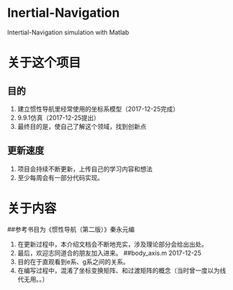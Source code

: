 # Inertial-Navigation
Intertial-Navigation simulation with Matlab
# 关于这个项目
## 目的
1. 建立惯性导航里经常使用的坐标系模型（2017-12-25完成）
2. 9.9.1仿真（2017-12-25提出）
3. 最终目的是，使自己了解这个领域，找到创新点
## 更新速度
1. 项目会持续不断更新，上传自己的学习内容和想法
2. 至少每周会有一部分代码实现。
# 关于内容
##参考书目为《惯性导航（第二版）》秦永元编
1. 在更新过程中，本介绍文档会不断地充实，涉及理论部分会给出出处。
2. 最后，欢迎志同道合的朋友加入进来。
##body_axis.m 2017-12-25
1. 目的在于直观看到e系、g系之间的关系。
2. 在编写过程中，混淆了坐标变换矩阵、和过渡矩阵的概念（当时曾一度以为线代无用。。）
